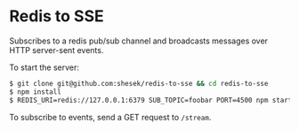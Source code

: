 # Redis to SSE

Subscribes to a redis pub/sub channel and broadcasts messages
over HTTP server-sent events.

To start the server:

```bash
$ git clone git@github.com:shesek/redis-to-sse && cd redis-to-sse
$ npm install
$ REDIS_URI=redis://127.0.0.1:6379 SUB_TOPIC=foobar PORT=4500 npm start
```

To subscribe to events, send a GET request to `/stream`.
